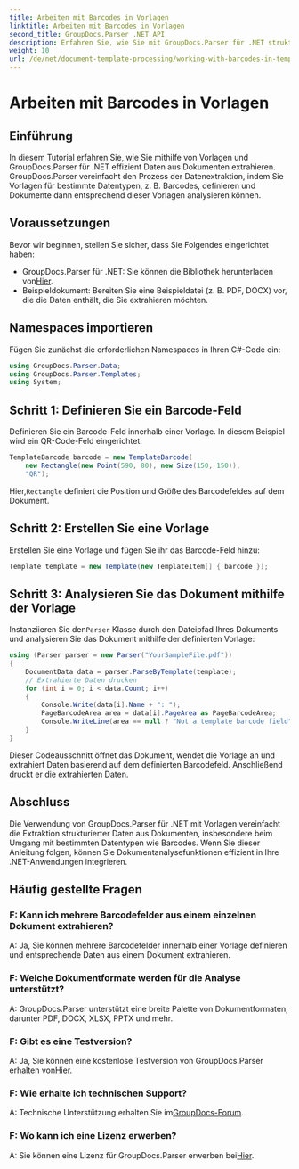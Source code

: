 ```yaml
---
title: Arbeiten mit Barcodes in Vorlagen
linktitle: Arbeiten mit Barcodes in Vorlagen
second_title: GroupDocs.Parser .NET API
description: Erfahren Sie, wie Sie mit GroupDocs.Parser für .NET strukturierte Daten aus Dokumenten mithilfe von Vorlagen extrahieren. Vereinfachen Sie die Datenextraktion mit Barcodefeldern.
weight: 10
url: /de/net/document-template-processing/working-with-barcodes-in-templates/
---
```


# Arbeiten mit Barcodes in Vorlagen

## Einführung
In diesem Tutorial erfahren Sie, wie Sie mithilfe von Vorlagen und GroupDocs.Parser für .NET effizient Daten aus Dokumenten extrahieren. GroupDocs.Parser vereinfacht den Prozess der Datenextraktion, indem Sie Vorlagen für bestimmte Datentypen, z. B. Barcodes, definieren und Dokumente dann entsprechend dieser Vorlagen analysieren können.
## Voraussetzungen
Bevor wir beginnen, stellen Sie sicher, dass Sie Folgendes eingerichtet haben:
-  GroupDocs.Parser für .NET: Sie können die Bibliothek herunterladen von[Hier](https://releases.groupdocs.com/parser/net/).
- Beispieldokument: Bereiten Sie eine Beispieldatei (z. B. PDF, DOCX) vor, die die Daten enthält, die Sie extrahieren möchten.

## Namespaces importieren
Fügen Sie zunächst die erforderlichen Namespaces in Ihren C#-Code ein:
```csharp
using GroupDocs.Parser.Data;
using GroupDocs.Parser.Templates;
using System;
```
## Schritt 1: Definieren Sie ein Barcode-Feld
Definieren Sie ein Barcode-Feld innerhalb einer Vorlage. In diesem Beispiel wird ein QR-Code-Feld eingerichtet:
```csharp
TemplateBarcode barcode = new TemplateBarcode(
    new Rectangle(new Point(590, 80), new Size(150, 150)),
    "QR");
```
 Hier,`Rectangle` definiert die Position und Größe des Barcodefeldes auf dem Dokument.
## Schritt 2: Erstellen Sie eine Vorlage
Erstellen Sie eine Vorlage und fügen Sie ihr das Barcode-Feld hinzu:
```csharp
Template template = new Template(new TemplateItem[] { barcode });
```
## Schritt 3: Analysieren Sie das Dokument mithilfe der Vorlage
 Instanziieren Sie den`Parser` Klasse durch den Dateipfad Ihres Dokuments und analysieren Sie das Dokument mithilfe der definierten Vorlage:
```csharp
using (Parser parser = new Parser("YourSampleFile.pdf"))
{
    DocumentData data = parser.ParseByTemplate(template);
    // Extrahierte Daten drucken
    for (int i = 0; i < data.Count; i++)
    {
        Console.Write(data[i].Name + ": ");
        PageBarcodeArea area = data[i].PageArea as PageBarcodeArea;
        Console.WriteLine(area == null ? "Not a template barcode field" : area.Value);
    }
}
```
Dieser Codeausschnitt öffnet das Dokument, wendet die Vorlage an und extrahiert Daten basierend auf dem definierten Barcodefeld. Anschließend druckt er die extrahierten Daten.

## Abschluss
Die Verwendung von GroupDocs.Parser für .NET mit Vorlagen vereinfacht die Extraktion strukturierter Daten aus Dokumenten, insbesondere beim Umgang mit bestimmten Datentypen wie Barcodes. Wenn Sie dieser Anleitung folgen, können Sie Dokumentanalysefunktionen effizient in Ihre .NET-Anwendungen integrieren.

## Häufig gestellte Fragen
### F: Kann ich mehrere Barcodefelder aus einem einzelnen Dokument extrahieren?
A: Ja, Sie können mehrere Barcodefelder innerhalb einer Vorlage definieren und entsprechende Daten aus einem Dokument extrahieren.
### F: Welche Dokumentformate werden für die Analyse unterstützt?
A: GroupDocs.Parser unterstützt eine breite Palette von Dokumentformaten, darunter PDF, DOCX, XLSX, PPTX und mehr.
### F: Gibt es eine Testversion?
 A: Ja, Sie können eine kostenlose Testversion von GroupDocs.Parser erhalten von[Hier](https://releases.groupdocs.com/).
### F: Wie erhalte ich technischen Support?
 A: Technische Unterstützung erhalten Sie im[GroupDocs-Forum](https://forum.groupdocs.com/c/parser/17).
### F: Wo kann ich eine Lizenz erwerben?
 A: Sie können eine Lizenz für GroupDocs.Parser erwerben bei[Hier](https://purchase.groupdocs.com/buy).